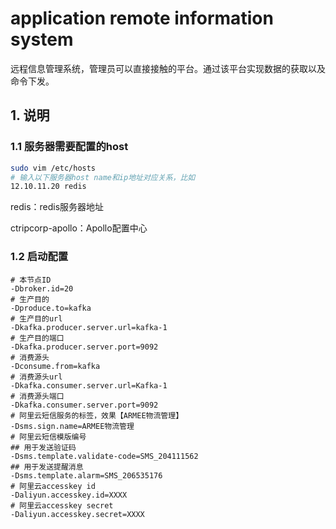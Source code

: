 # application remote information system

远程信息管理系统，管理员可以直接接触的平台。通过该平台实现数据的获取以及命令下发。

## 1. 说明
### 1.1 服务器需要配置的host

```bash
sudo vim /etc/hosts
# 输入以下服务器host name和ip地址对应关系，比如
12.10.11.20 redis
```

redis：redis服务器地址

ctripcorp-apollo：Apollo配置中心

### 1.2 启动配置

```
# 本节点ID
-Dbroker.id=20 
# 生产目的
-Dproduce.to=kafka
# 生产目的url
-Dkafka.producer.server.url=kafka-1
# 生产目的端口
-Dkafka.producer.server.port=9092
# 消费源头
-Dconsume.from=kafka 
# 消费源头url
-Dkafka.consumer.server.url=Kafka-1 
# 消费源头端口
-Dkafka.consumer.server.port=9092
# 阿里云短信服务的标签，效果【ARMEE物流管理】
-Dsms.sign.name=ARMEE物流管理
# 阿里云短信模版编号
## 用于发送验证码
-Dsms.template.validate-code=SMS_204111562
## 用于发送提醒消息
-Dsms.template.alarm=SMS_206535176
# 阿里云accesskey id
-Daliyun.accesskey.id=XXXX
# 阿里云accesskey secret
-Daliyun.accesskey.secret=XXXX
```


